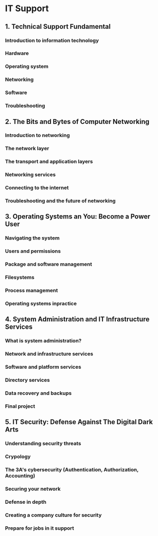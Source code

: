 # IT Support
## 1. Technical Support Fundamental
### Introduction to information technology
### Hardware
### Operating system
### Networking
### Software
### Troubleshooting
## 2. The Bits and Bytes of Computer Networking
### Introduction to networking
### The network layer
### The transport and application layers
### Networking services
### Connecting to the internet
### Troubleshooting and the future of networking
## 3. Operating Systems an You: Become a Power User
### Navigating the system
### Users and permissions
### Package and software management
### Filesystems
### Process management
### Operating systems inpractice
## 4. System Administration and IT Infrastructure Services
### What is system administration?
### Network and infrastructure services
### Software and platform services
### Directory services
### Data recovery and backups
### Final project
## 5. IT Security: Defense Against The Digital Dark Arts
### Understanding security threats
### Crypology
### The 3A's cybersecurity (Authentication, Authorization, Accounting)
### Securing your network
### Defense in depth
### Creating a company culture for security
### Prepare for jobs in it support